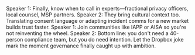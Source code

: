 Speaker 1: Finally, know when to call in experts—fractional privacy officers, local counsel, MSP partners.
Speaker 2: They bring cultural context too. Translating consent language or adapting incident comms for a new market builds trust faster.
Speaker 1: Join communities like IAPP or AISA so you're not reinventing the wheel.
Speaker 2: Bottom line: you don't need a 40-person compliance team, but you do need intention. Let the Dropbox joke mark the moment governance finally caught up with ambition.
